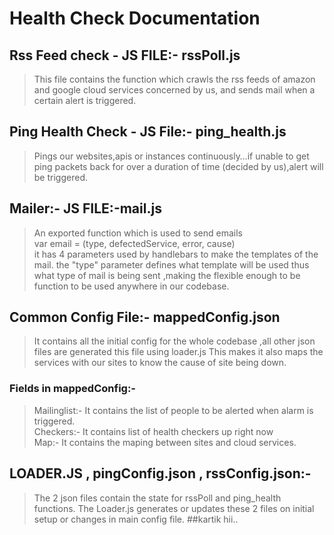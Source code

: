 # Health Check Documentation

## __Rss Feed check__ - JS FILE:- rssPoll.js
>This file contains the function which crawls the rss
> feeds of amazon and google cloud services concerned 
>by us, and sends mail when a certain alert is triggered.

## __Ping Health Check__ - JS File:- ping_health.js
>Pings our websites,apis or instances continuously…if
> unable to get ping packets back for over a duration
> of time (decided by us),alert will be triggered.

## __Mailer__:- JS FILE:-mail.js
>An exported function which is used to send emails<br>
var email = (type, defectedService, error, cause)<br>
>it has 4 parameters used by handlebars to make the templates of the mail. 
>the "type" parameter defines what template will be used thus what type of mail is being sent ,making the
> flexible enough to be function to be used anywhere in our codebase.

## __Common Config File__:- mappedConfig.json
>It contains all the initial config for the whole codebase ,all other json files are generated this file using loader.js 
>This makes it also maps the services with our sites to know the cause of site being down.

### Fields in mappedConfig:-
>Mailinglist:- It contains the list of people to be alerted when alarm is triggered.<br>
>Checkers:- It contains list of health checkers up right now<br>
>Map:- It contains the maping between sites and cloud services.<br>

## __LOADER.JS , pingConfig.json , rssConfig.json:-__
>The 2 json files contain the state for rssPoll and ping_health functions. The Loader.js generates or updates these 2 files on initial setup or changes in main config file.
##kartik
hii..


